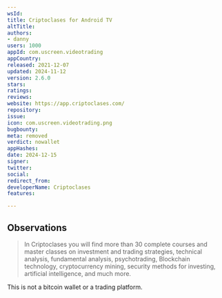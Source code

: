 ```yaml
---
wsId: 
title: Criptoclases for Android TV
altTitle: 
authors:
- danny
users: 1000
appId: com.uscreen.videotrading
appCountry: 
released: 2021-12-07
updated: 2024-11-12
version: 2.6.0
stars: 
ratings: 
reviews: 
website: https://app.criptoclases.com/
repository: 
issue: 
icon: com.uscreen.videotrading.png
bugbounty: 
meta: removed
verdict: nowallet
appHashes: 
date: 2024-12-15
signer: 
twitter: 
social: 
redirect_from: 
developerName: Criptoclases
features: 

---
```


## Observations

> In Criptoclases you will find more than 30 complete courses and master classes on investment and trading strategies, technical analysis, fundamental analysis, psychotrading, Blockchain technology, cryptocurrency mining, security methods for investing, artificial intelligence, and much more.

This is not a bitcoin wallet or a trading platform.
